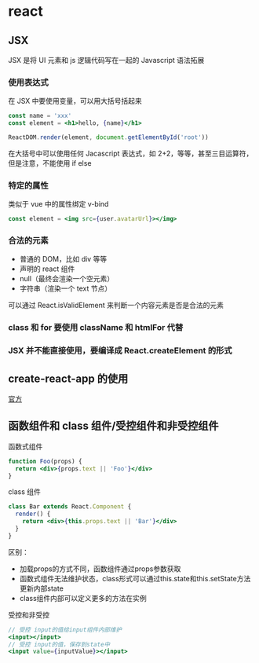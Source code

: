 # react

## JSX

JSX 是将 UI 元素和 js 逻辑代码写在一起的 Javascript 语法拓展

### 使用表达式

在 JSX 中要使用变量，可以用大括号括起来

```jsx
const name = 'xxx'
const element = <h1>hello, {name}</h1>

ReactDOM.render(element, document.getElementById('root'))
```

在大括号中可以使用任何 Jacascript 表达式，如 2+2，等等，甚至三目运算符，但是注意，不能使用 if else

### 特定的属性

类似于 vue 中的属性绑定 v-bind

```jsx
const element = <img src={user.avatarUrl}></img>
```

### 合法的元素

- 普通的 DOM，比如 div 等等
- 声明的 react 组件
- null（最终会渲染一个空元素）
- 字符串（渲染一个 text 节点）

可以通过 React.isValidElement 来判断一个内容元素是否是合法的元素

### class 和 for 要使用 className 和 htmlFor 代替

### JSX 并不能直接使用，要编译成 React.createElement 的形式

## create-react-app 的使用

[官方](https://react.docschina.org/docs/create-a-new-react-app.html#create-react-app)

## 函数组件和 class 组件/受控组件和非受控组件

函数式组件

```jsx
function Foo(props) {
  return <div>{props.text || 'Foo'}</div>
}
```

class 组件

```jsx
class Bar extends React.Component {
  render() {
    return <div>{this.props.text || 'Bar'}</div>
  }
}
```

区别：

- 加载props的方式不同，函数组件通过props参数获取
- 函数式组件无法维护状态，class形式可以通过this.state和this.setState方法更新内部state
- class组件内部可以定义更多的方法在实例

受控和非受控

```jsx
// 受控 input的值给input组件内部维护
<input></input>
// 受控 input的值，保存到state中
<input value={inputValue}></input>
```